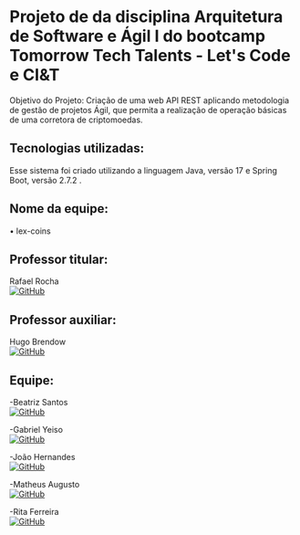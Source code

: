 # Projeto de da disciplina Arquitetura de Software e Ágil I do bootcamp Tomorrow Tech Talents - Let's Code e CI&T
Objetivo do Projeto:
Criação de uma web API REST aplicando metodologia de gestão de projetos Ágil, que permita a realização de operação básicas de uma corretora de criptomoedas.

## Tecnologias utilizadas: 
Esse sistema foi criado utilizando a linguagem Java, versão 17 e Spring Boot, versão 2.7.2 .

## Nome da equipe:
•	lex-coins

## Professor titular:
Rafael Rocha
<br> [![GitHub](https://img.shields.io/badge/-Github-000?style=flat&logo=Github&logoColor=white)](https://github.com/rafarocha)

## Professor auxiliar:
Hugo Brendow
<br> [![GitHub](https://img.shields.io/badge/-Github-000?style=flat&logo=Github&logoColor=white)](https://github.com/hugobrendow)

## Equipe:
-Beatriz Santos<br> [![GitHub](https://img.shields.io/badge/-Github-000?style=flat&logo=Github&logoColor=white)](https://github.com/beatrizSantos0207)

-Gabriel Yeiso<br> [![GitHub](https://img.shields.io/badge/-Github-000?style=flat&logo=Github&logoColor=white)](https://github.com/yeiso)

-João Hernandes<br> [![GitHub](https://img.shields.io/badge/-Github-000?style=flat&logo=Github&logoColor=white)](https://github.com/joaomhernandes)

-Matheus Augusto<br> [![GitHub](https://img.shields.io/badge/-Github-000?style=flat&logo=Github&logoColor=white)](https://github.com/matheusaugusto61)

-Rita Ferreira<br> [![GitHub](https://img.shields.io/badge/-Github-000?style=flat&logo=Github&logoColor=white)](https://github.com/RitaFer)

